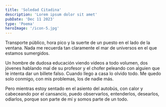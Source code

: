 ```yaml
---
title: 'Soledad Citadina'
description: 'Lorem ipsum dolor sit amet'
pubDate: 'Dec 11 2023'
type: 'Poema'
heroImage: '/icon-5.jpg'
---
```


Transporte público, hora pico y la suerte de un puesto en el lado de la ventana. Nada me recuerda tan claramente el mar de universos en el que estamos sumergidos.

Un hombre de dudosa educación viendo videos a todo volumen, dos jóvenes hablando mal de su profesor y el chofer peleando con alguien que le intenta dar un billete falso. Cuando llego a casa lo olvido todo. Me quedo solo conmigo, con mis problemas, los de nadie más.

Pero mientras estoy sentado en el asiento del autobús, con calor y cabeceando por el cansancio, puedo observarlos, entenderlos, desearlos, odiarlos, porque son parte de mí y somos parte de un todo.